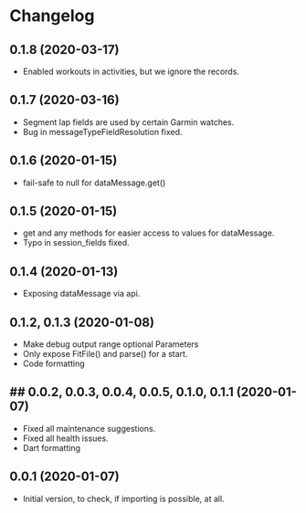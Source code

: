 # Changelog

## 0.1.8 (2020-03-17)

* Enabled workouts in activities, but we ignore the records.

## 0.1.7 (2020-03-16)

* Segment lap fields are used by certain Garmin watches.
* Bug in messageTypeFieldResolution fixed.

## 0.1.6 (2020-01-15)

* fail-safe to null for dataMessage.get() 

## 0.1.5 (2020-01-15)

* get and any methods for easier access to values for dataMessage.
* Typo in session_fields fixed.

## 0.1.4 (2020-01-13)

* Exposing dataMessage via api.

## 0.1.2, 0.1.3 (2020-01-08)

* Make debug output range optional Parameters
* Only expose FitFile() and parse() for a start.
* Code formatting

## ## 0.0.2, 0.0.3, 0.0.4, 0.0.5, 0.1.0, 0.1.1  (2020-01-07)

* Fixed all maintenance suggestions.
* Fixed all health issues.
* Dart formatting

## 0.0.1 (2020-01-07)

* Initial version, to check, if importing is possible, at all.
